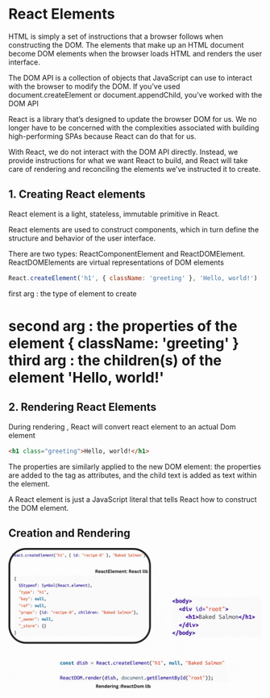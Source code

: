 # React Elements #

HTML is simply a set of instructions that a browser follows when
constructing the DOM. The elements that make up an HTML
document become DOM elements when the browser loads HTML and
renders the user interface.

The DOM API is a collection of objects that JavaScript can use to
interact with the browser to modify the DOM. If you’ve used
document.createElement or document.appendChild, you’ve
worked with the DOM API

React is a library that’s designed to update the browser DOM for us.
We no longer have to be concerned with the complexities associated
with building high-performing SPAs because React can do that for us.


With React, we do not interact with the DOM API directly. Instead, we
provide instructions for what we want React to build, and React will
take care of rendering and reconciling the elements we’ve instructed it
to create.

## 1. Creating React elements ##

React element is a light, stateless, immutable primitive in React. 

React elements are used to construct components, which in turn define the structure and behavior of the user interface.

There are two types: ReactComponentElement and ReactDOMElement. ReactDOMElements are virtual
representations of DOM elements

```jsx
React.createElement('h1', { className: 'greeting' }, 'Hello, world!')   
```
first arg : the type of element to create <h1>
second arg : the properties of the element { className: 'greeting' }
third arg : the children(s) of the element 'Hello, world!'

## 2. Rendering React Elements ##

During rendering , React will convert react element to an actual Dom element 

```html
<h1 class="greeting">Hello, world!</h1>
```

The properties are similarly applied to the new DOM element: the
properties are added to the tag as attributes, and the child text is added
as text within the element. 


A React element is just a JavaScript literal that tells React how to construct the DOM element.


## Creation and Rendering ##

![Alt Text](asset/element.gif)
